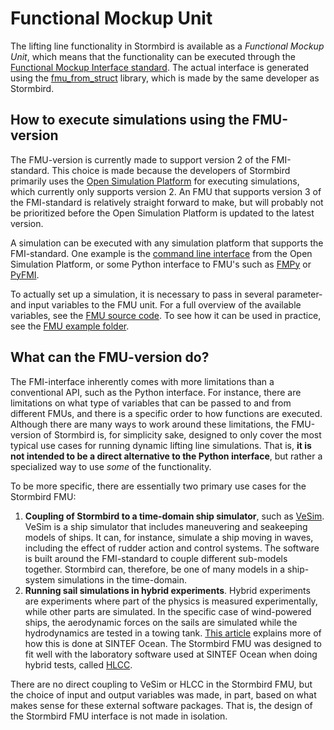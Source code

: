 # Functional Mockup Unit

The lifting line functionality in Stormbird is available as a *Functional Mockup Unit*, which means that the functionality can be executed through the [Functional Mockup Interface standard](https://fmi-standard.org/). The actual interface is generated using the [fmu_from_struct](https://github.com/jarlekramer/fmu_from_struct) library, which is made by the same developer as Stormbird.

## How to execute simulations using the FMU-version
The FMU-version is currently made to support version 2 of the FMI-standard. This choice is made because the developers of Stormbird primarily uses the [Open Simulation Platform](https://opensimulationplatform.com/) for executing simulations, which currently only supports version 2. An FMU that supports version 3 of the FMI-standard is relatively straight forward to make, but will probably not be prioritized before the Open Simulation Platform is updated to the latest version.

A simulation can be executed with any simulation platform that supports the FMI-standard. One example is the [command line interface](https://open-simulation-platform.github.io/cosim) from the Open Simulation Platform, or some Python interface to FMU's such as [FMPy](https://github.com/CATIA-Systems/FMPy) or [PyFMI](https://jmodelica.org/pyfmi/).

To actually set up a simulation, it is necessary to pass in several parameter- and input variables to the FMU unit. For a full overview of the available variables, see the [FMU source code](https://github.com/NTNU-IMT/stormbird/tree/main/interfaces/fmus/stormbird_lifting_line). To see how it can be used in practice, see the [FMU example folder](https://github.com/NTNU-IMT/stormbird/tree/main/interfaces/fmus/examples).

## What can the FMU-version do?
The FMI-interface inherently comes with more limitations than a conventional API, such as the Python interface. For instance, there are limitations on what type of variables that can be passed to and from different FMUs, and there is a specific order to how functions are executed. Although there are many ways to work around these limitations, the FMU-version of Stormbird is, for simplicity sake, designed to only cover the most typical use cases for running dynamic lifting line simulations. That is, **it is not intended to be a direct alternative to the Python interface**, but rather a specialized way to use *some* of the functionality.

To be more specific, there are essentially two primary use cases for the Stormbird FMU:

1) **Coupling of Stormbird to a time-domain ship simulator**, such as [VeSim](https://www.sintef.no/en/software/vesim/). VeSim is a ship simulator that includes maneuvering and seakeeping models of ships. It can, for instance, simulate a ship moving in waves, including the effect of rudder action and control systems. The software is built around the FMI-standard to couple different sub-models together. Stormbird can, therefore, be one of many models in a ship-system simulations in the time-domain.
2) **Running sail simulations in hybrid experiments**. Hybrid experiments are experiments where part of the physics is measured experimentally, while other parts are simulated. In the specific case of wind-powered ships, the aerodynamic forces on the sails are simulated while the hydrodynamics are tested in a towing tank. [This article](https://www.sciencedirect.com/science/article/pii/S0029801821015213?via%3Dihub) explains more of how this is done at SINTEF Ocean. The Stormbird FMU was designed to fit well with the laboratory software used at SINTEF Ocean when doing hybrid tests, called [HLCC](https://www.sintef.no/programvare/hlcc/).

There are no direct coupling to VeSim or HLCC in the Stormbird FMU, but the choice of input and output variables was made, in part, based on what makes sense for these external software packages. That is, the design of the Stormbird FMU interface is not made in isolation.

